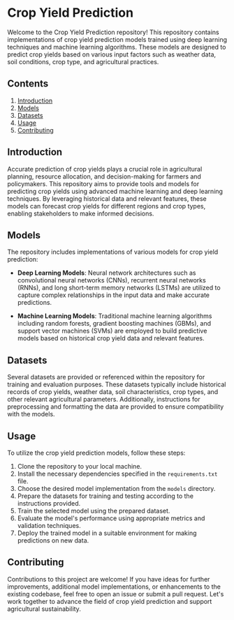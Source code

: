 # Crop Yield Prediction

Welcome to the Crop Yield Prediction repository! This repository contains implementations of crop yield prediction models trained using deep learning techniques and machine learning algorithms. These models are designed to predict crop yields based on various input factors such as weather data, soil conditions, crop type, and agricultural practices.

## Contents

1. [Introduction](#introduction)
2. [Models](#models)
3. [Datasets](#datasets)
4. [Usage](#usage)
5. [Contributing](#contributing)


## Introduction

Accurate prediction of crop yields plays a crucial role in agricultural planning, resource allocation, and decision-making for farmers and policymakers. This repository aims to provide tools and models for predicting crop yields using advanced machine learning and deep learning techniques. By leveraging historical data and relevant features, these models can forecast crop yields for different regions and crop types, enabling stakeholders to make informed decisions.

## Models

The repository includes implementations of various models for crop yield prediction:

- **Deep Learning Models**: Neural network architectures such as convolutional neural networks (CNNs), recurrent neural networks (RNNs), and long short-term memory networks (LSTMs) are utilized to capture complex relationships in the input data and make accurate predictions.
  
- **Machine Learning Models**: Traditional machine learning algorithms including random forests, gradient boosting machines (GBMs), and support vector machines (SVMs) are employed to build predictive models based on historical crop yield data and relevant features.

## Datasets

Several datasets are provided or referenced within the repository for training and evaluation purposes. These datasets typically include historical records of crop yields, weather data, soil characteristics, crop types, and other relevant agricultural parameters. Additionally, instructions for preprocessing and formatting the data are provided to ensure compatibility with the models.

## Usage

To utilize the crop yield prediction models, follow these steps:

1. Clone the repository to your local machine.
2. Install the necessary dependencies specified in the `requirements.txt` file.
3. Choose the desired model implementation from the `models` directory.
4. Prepare the datasets for training and testing according to the instructions provided.
5. Train the selected model using the prepared dataset.
6. Evaluate the model's performance using appropriate metrics and validation techniques.
7. Deploy the trained model in a suitable environment for making predictions on new data.

## Contributing

Contributions to this project are welcome! If you have ideas for further improvements, additional model implementations, or enhancements to the existing codebase, feel free to open an issue or submit a pull request. Let's work together to advance the field of crop yield prediction and support agricultural sustainability.

